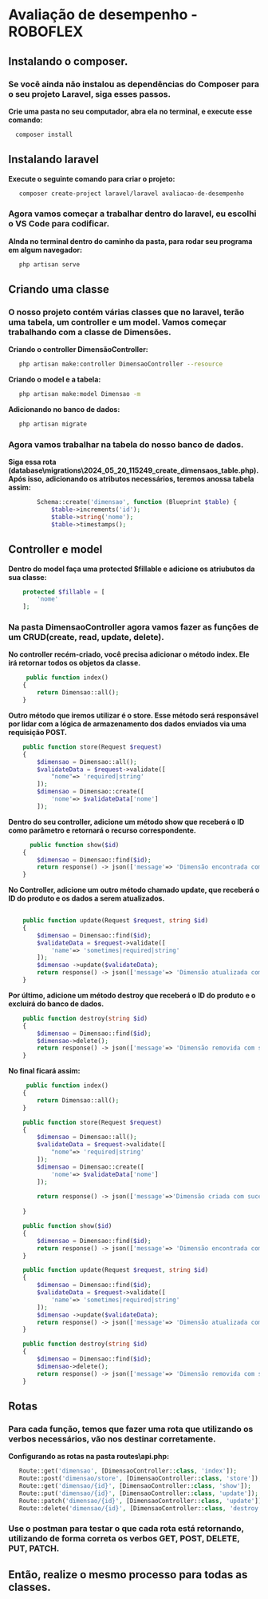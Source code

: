 # Avaliação de desempenho - ROBOFLEX
## Instalando o composer.
### Se você ainda não instalou as dependências do Composer para o seu projeto Laravel, siga esses passos.
**Crie uma pasta no seu computador, abra ela no terminal, e execute esse comando:**
 ```sh
   composer install
   ```

## Instalando laravel
 **Execute o seguinte comando para criar o projeto:**
```sh
   composer create-project laravel/laravel avaliacao-de-desempenho
   ```
### Agora vamos começar a trabalhar dentro do laravel, eu escolhi o VS Code para codificar.
 **AInda no terminal dentro do caminho da pasta, para rodar seu programa em algum navegador:**
```sh
   php artisan serve
   ```

## Criando uma classe
### O nosso projeto contém várias classes que no laravel, terão uma tabela, um controller e um model. Vamos começar trabalhando com a classe de Dimensões.
**Criando o controller DimensãoController:**
```sh
   php artisan make:controller DimensaoController --resource
   ```
**Criando o model e a tabela:**
```sh
   php artisan make:model Dimensao -m
   ```
**Adicionando no banco de dados:**
```sh
   php artisan migrate
   ```
### Agora vamos trabalhar na tabela do nosso banco de dados. 
**Siga essa rota (database\migrations\2024_05_20_115249_create_dimensaos_table.php). Após isso, adicionando os atributos necessários, teremos anossa tabela assim:**
```php
        Schema::create('dimensao', function (Blueprint $table) {
            $table->increments('id');
            $table->string('nome');
            $table->timestamps();
   ```

## Controller e model
**Dentro do model faça uma protected $fillable e adicione os atriubutos da sua classe:**
```php
    protected $fillable = [
        'nome'
    ];
   ```

### Na pasta DimensaoController agora vamos fazer as funções de um CRUD(create, read, update, delete).
**No controller recém-criado, você precisa adicionar o método index. Ele irá retornar todos os objetos da classe.**
```php
     public function index()
    {
        return Dimensao::all();
    }

```

**Outro método que iremos utilizar é o store. Esse método será responsável por lidar com a lógica de armazenamento dos dados enviados via uma requisição POST.**
```php
    public function store(Request $request)
    {
        $dimensao = Dimensao::all();
        $validateData = $request->validate([
            "nome"=> 'required|string'
        ]);
        $dimensao = Dimensao::create([
            'nome'=> $validateData['nome']
        ]);
```

**Dentro do seu controller, adicione um método show que receberá o ID como parâmetro e retornará o recurso correspondente.**
```php
      public function show($id)
    {
        $dimensao = Dimensao::find($id);
        return response() -> json(['message'=> 'Dimensão encontrada com sucesso!', 'dimensao'=> $dimensao], 200);
    }
```

**No Controller, adicione um outro método chamado update, que receberá o ID do produto e os dados a serem atualizados.**
```php
     
    public function update(Request $request, string $id)
    {
        $dimensao = Dimensao::find($id);
        $validateData = $request->validate([
            'name'=> 'sometimes|required|string'
        ]);
        $dimensao ->update($validateData);
        return response() -> json(['message'=> 'Dimensão atualizada com sucesso!', 'dimensao'=> $dimensao], 200);
    }
```

**Por último, adicione um método destroy que receberá o ID do produto e o excluirá do banco de dados.**
```php
    public function destroy(string $id)
    {
        $dimensao = Dimensao::find($id);
        $dimensao->delete();
        return response() -> json(['message'=> 'Dimensão removida com sucesso!','dimensao'=> $dimensao], 200);
    }
```

**No final ficará assim:**
```php
     public function index()
    {
        return Dimensao::all();
    }

    public function store(Request $request)
    {
        $dimensao = Dimensao::all();
        $validateData = $request->validate([
            "nome"=> 'required|string'
        ]);
        $dimensao = Dimensao::create([
            'nome'=> $validateData['nome']
        ]);
        
        return response() -> json(['message'=>'Dimensão criada com sucesso!', 'nome' => $dimensao], 200);
        
    }

    public function show($id)
    {
        $dimensao = Dimensao::find($id);
        return response() -> json(['message'=> 'Dimensão encontrada com sucesso!', 'dimensao'=> $dimensao], 200);
    }

    public function update(Request $request, string $id)
    {
        $dimensao = Dimensao::find($id);
        $validateData = $request->validate([
            'name'=> 'sometimes|required|string'
        ]);
        $dimensao ->update($validateData);
        return response() -> json(['message'=> 'Dimensão atualizada com sucesso!', 'dimensao'=> $dimensao], 200);
    }

    public function destroy(string $id)
    {
        $dimensao = Dimensao::find($id);
        $dimensao->delete();
        return response() -> json(['message'=> 'Dimensão removida com sucesso!','dimensao'=> $dimensao], 200);
    }
   ```
## Rotas
### Para cada função, temos que fazer uma rota que utilizando os verbos necessários, vão nos destinar corretamente.
**Configurando as rotas na pasta routes\api.php:**
```php
   Route::get('dimensao', [DimensaoController::class, 'index']);
   Route::post('dimensao/store', [DimensaoController::class, 'store']);
   Route::get('dimensao/{id}', [DimensaoController::class, 'show']);
   Route::put('dimensao/{id}', [DimensaoController::class, 'update']);
   Route::patch('dimensao/{id}', [DimensaoController::class, 'update']);
   Route::delete('dimensao/{id}', [DimensaoController::class, 'destroy']);
```
### Use o postman para testar o que cada rota está retornando, utilizando de forma correta os verbos GET, POST, DELETE, PUT, PATCH.
## Então, realize o mesmo processo para todas as classes.





